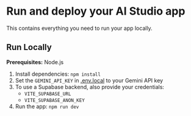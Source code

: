 # Run and deploy your AI Studio app

This contains everything you need to run your app locally.

## Run Locally

**Prerequisites:**  Node.js


1. Install dependencies:
   `npm install`
2. Set the `GEMINI_API_KEY` in [.env.local](.env.local) to your Gemini API key
3. To use a Supabase backend, also provide your credentials:
   - `VITE_SUPABASE_URL`
   - `VITE_SUPABASE_ANON_KEY`
4. Run the app:
   `npm run dev`
